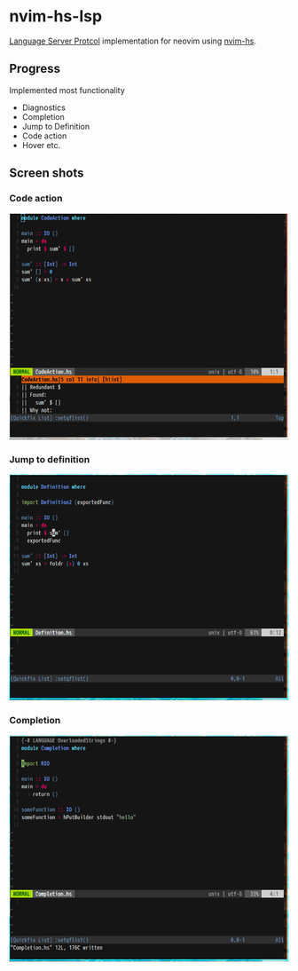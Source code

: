 # nvim-hs-lsp

[Language Server Protcol](https://microsoft.github.io/language-server-protocol/specification) implementation for neovim using [nvim-hs](https://github.com/neovimhaskell/nvim-hs).

## Progress

Implemented most functionality

+ Diagnostics
+ Completion
+ Jump to Definition
+ Code action
+ Hover etc.

## Screen shots

### Code action

<img src="./screenshot/CodeAction.gif" width="600">

### Jump to definition

<img src="./screenshot/Definition.gif" width="600">

### Completion

<img src="./screenshot/Completion.gif" width="600">


